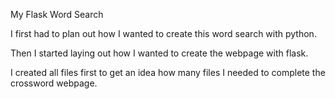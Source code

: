 My Flask Word Search

I first had to plan out how I wanted to create this word search with python.

Then I started laying out how I wanted to create the webpage with flask.

I created all files first to get an idea how many files I needed to complete the crossword webpage. 




